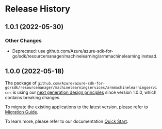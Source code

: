 # Release History

## 1.0.1 (2022-05-30)
### Other Changes

- Deprecated: use github.com/Azure/azure-sdk-for-go/sdk/resourcemanager/machinelearning/armmachinelearning instead.

## 1.0.0 (2022-05-18)

The package of `github.com/Azure/azure-sdk-for-go/sdk/resourcemanager/machinelearningservices/armmachinelearningservices` is using our [next generation design principles](https://azure.github.io/azure-sdk/general_introduction.html) since version 1.0.0, which contains breaking changes.

To migrate the existing applications to the latest version, please refer to [Migration Guide](https://aka.ms/azsdk/go/mgmt/migration).

To learn more, please refer to our documentation [Quick Start](https://aka.ms/azsdk/go/mgmt).